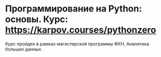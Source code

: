 # Программирование на Python: основы. Курс: https://karpov.courses/pythonzero

Курс пройден в рамках магистерской программы ФКН, Аналитика больших данных.
